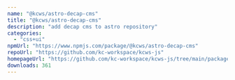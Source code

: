 ```yaml
---
name: "@kcws/astro-decap-cms"
title: "@kcws/astro-decap-cms"
description: "add decap cms to astro repository"
categories:
  - "css+ui"
npmUrl: "https://www.npmjs.com/package/@kcws/astro-decap-cms"
repoUrl: "https://github.com/kc-workspace/kcws-js"
homepageUrl: "https://github.com/kc-workspace/kcws-js/tree/main/packages/astro-decap-cms"
downloads: 361
---
```

